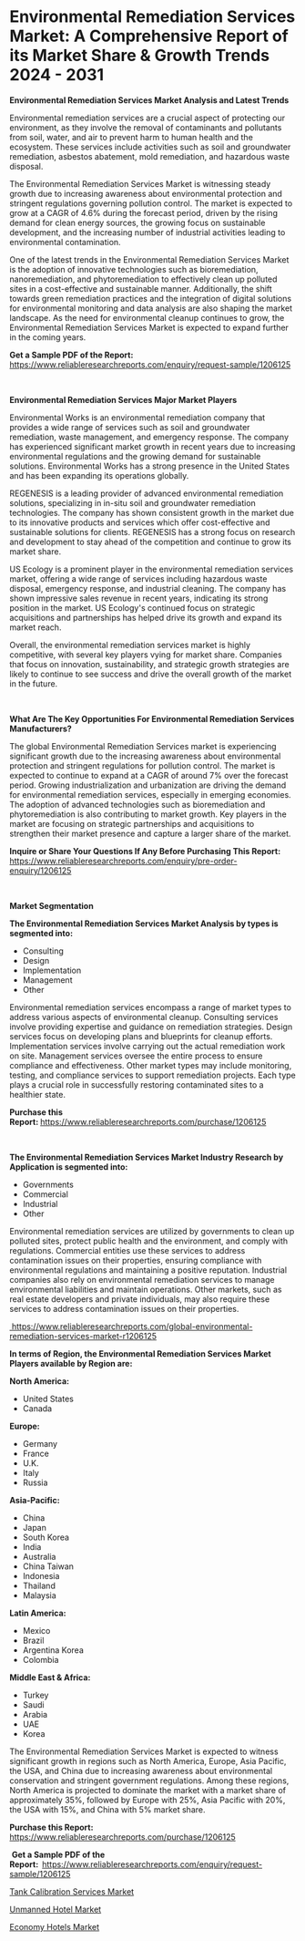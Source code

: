 <p><h1>Environmental Remediation Services Market: A Comprehensive Report of its Market Share & Growth Trends 2024 - 2031</h1></p><p><strong>Environmental Remediation Services Market Analysis and Latest Trends</strong></p>
<p><p>Environmental remediation services are a crucial aspect of protecting our environment, as they involve the removal of contaminants and pollutants from soil, water, and air to prevent harm to human health and the ecosystem. These services include activities such as soil and groundwater remediation, asbestos abatement, mold remediation, and hazardous waste disposal.</p><p>The Environmental Remediation Services Market is witnessing steady growth due to increasing awareness about environmental protection and stringent regulations governing pollution control. The market is expected to grow at a CAGR of 4.6% during the forecast period, driven by the rising demand for clean energy sources, the growing focus on sustainable development, and the increasing number of industrial activities leading to environmental contamination.</p><p>One of the latest trends in the Environmental Remediation Services Market is the adoption of innovative technologies such as bioremediation, nanoremediation, and phytoremediation to effectively clean up polluted sites in a cost-effective and sustainable manner. Additionally, the shift towards green remediation practices and the integration of digital solutions for environmental monitoring and data analysis are also shaping the market landscape. As the need for environmental cleanup continues to grow, the Environmental Remediation Services Market is expected to expand further in the coming years.</p></p>
<p><strong>Get a Sample PDF of the Report:&nbsp;</strong> <a href="https://www.reliableresearchreports.com/enquiry/request-sample/1206125">https://www.reliableresearchreports.com/enquiry/request-sample/1206125</a></p>
<p>&nbsp;</p>
<p><strong>Environmental Remediation Services Major Market Players</strong></p>
<p><p>Environmental Works is an environmental remediation company that provides a wide range of services such as soil and groundwater remediation, waste management, and emergency response. The company has experienced significant market growth in recent years due to increasing environmental regulations and the growing demand for sustainable solutions. Environmental Works has a strong presence in the United States and has been expanding its operations globally.</p><p>REGENESIS is a leading provider of advanced environmental remediation solutions, specializing in in-situ soil and groundwater remediation technologies. The company has shown consistent growth in the market due to its innovative products and services which offer cost-effective and sustainable solutions for clients. REGENESIS has a strong focus on research and development to stay ahead of the competition and continue to grow its market share.</p><p>US Ecology is a prominent player in the environmental remediation services market, offering a wide range of services including hazardous waste disposal, emergency response, and industrial cleaning. The company has shown impressive sales revenue in recent years, indicating its strong position in the market. US Ecology's continued focus on strategic acquisitions and partnerships has helped drive its growth and expand its market reach.</p><p>Overall, the environmental remediation services market is highly competitive, with several key players vying for market share. Companies that focus on innovation, sustainability, and strategic growth strategies are likely to continue to see success and drive the overall growth of the market in the future.</p></p>
<p>&nbsp;</p>
<p><strong>What Are The Key Opportunities For Environmental Remediation Services Manufacturers?</strong></p>
<p><p>The global Environmental Remediation Services market is experiencing significant growth due to the increasing awareness about environmental protection and stringent regulations for pollution control. The market is expected to continue to expand at a CAGR of around 7% over the forecast period. Growing industrialization and urbanization are driving the demand for environmental remediation services, especially in emerging economies. The adoption of advanced technologies such as bioremediation and phytoremediation is also contributing to market growth. Key players in the market are focusing on strategic partnerships and acquisitions to strengthen their market presence and capture a larger share of the market.</p></p>
<p><strong>Inquire or Share Your Questions If Any Before Purchasing This Report:</strong> <a href="https://www.reliableresearchreports.com/enquiry/pre-order-enquiry/1206125">https://www.reliableresearchreports.com/enquiry/pre-order-enquiry/1206125</a></p>
<p>&nbsp;</p>
<p><strong>Market Segmentation</strong></p>
<p><strong>The Environmental Remediation Services Market Analysis by types is segmented into:</strong></p>
<p><ul><li>Consulting</li><li>Design</li><li>Implementation</li><li>Management</li><li>Other</li></ul></p>
<p><p>Environmental remediation services encompass a range of market types to address various aspects of environmental cleanup. Consulting services involve providing expertise and guidance on remediation strategies. Design services focus on developing plans and blueprints for cleanup efforts. Implementation services involve carrying out the actual remediation work on site. Management services oversee the entire process to ensure compliance and effectiveness. Other market types may include monitoring, testing, and compliance services to support remediation projects. Each type plays a crucial role in successfully restoring contaminated sites to a healthier state.</p></p>
<p><strong>Purchase this Report:&nbsp;</strong><a href="https://www.reliableresearchreports.com/purchase/1206125">https://www.reliableresearchreports.com/purchase/1206125</a></p>
<p>&nbsp;</p>
<p><strong>The Environmental Remediation Services Market Industry Research by Application is segmented into:</strong></p>
<p><ul><li>Governments</li><li>Commercial</li><li>Industrial</li><li>Other</li></ul></p>
<p><p>Environmental remediation services are utilized by governments to clean up polluted sites, protect public health and the environment, and comply with regulations. Commercial entities use these services to address contamination issues on their properties, ensuring compliance with environmental regulations and maintaining a positive reputation. Industrial companies also rely on environmental remediation services to manage environmental liabilities and maintain operations. Other markets, such as real estate developers and private individuals, may also require these services to address contamination issues on their properties.</p></p>
<p><a href="https://www.reliableresearchreports.com/global-environmental-remediation-services-market-r1206125">&nbsp;https://www.reliableresearchreports.com/global-environmental-remediation-services-market-r1206125</a></p>
<p><strong>In terms of Region, the Environmental Remediation Services Market Players available by Region are:</strong></p>
<p>
    <p> <strong> North America: </strong>
        <ul>
            <li>United States</li>
            <li>Canada</li>
        </ul>
        </p> 
    <p> <strong> Europe: </strong>
        <ul>
            <li>Germany</li>
            <li>France</li>
            <li>U.K.</li>
            <li>Italy</li>
            <li>Russia</li>
        </ul>
        </p> 
    <p> <strong> Asia-Pacific: </strong>
        <ul>
            <li>China</li>
            <li>Japan</li>
            <li>South Korea</li>
            <li>India</li>
            <li>Australia</li>
            <li>China Taiwan</li>
            <li>Indonesia</li>
            <li>Thailand</li>
            <li>Malaysia</li>
        </ul>
        </p> 
    <p> <strong> Latin America: </strong>
        <ul>
            <li>Mexico</li>
            <li>Brazil</li>
            <li>Argentina Korea</li>
            <li>Colombia</li>
        </ul>
        </p> 
    <p> <strong> Middle East & Africa: </strong>
        <ul>
            <li>Turkey</li>
            <li>Saudi</li>
            <li>Arabia</li>
            <li>UAE</li>
            <li>Korea</li>
        </ul>
    </p>
    </p>
<p><p>The Environmental Remediation Services Market is expected to witness significant growth in regions such as North America, Europe, Asia Pacific, the USA, and China due to increasing awareness about environmental conservation and stringent government regulations. Among these regions, North America is projected to dominate the market with a market share of approximately 35%, followed by Europe with 25%, Asia Pacific with 20%, the USA with 15%, and China with 5% market share.</p></p>
<p><strong>Purchase this Report: </strong><a href="https://www.reliableresearchreports.com/purchase/1206125">https://www.reliableresearchreports.com/purchase/1206125</a></p>
<p>&nbsp;<strong>Get a Sample PDF of the Report:&nbsp;&nbsp;</strong><a href="https://www.reliableresearchreports.com/enquiry/request-sample/1206125">https://www.reliableresearchreports.com/enquiry/request-sample/1206125</a></p>
<p><strong></strong></p>
<p><p><a href="https://github.com/kufem1/Market-Research-Report-List-2/blob/main/tank-calibration-services-market.md">Tank Calibration Services Market</a></p><p><a href="https://github.com/singletonthaxterkelliehr2df/Market-Research-Report-List-2/blob/main/unmanned-hotel-market.md">Unmanned Hotel Market</a></p><p><a href="https://github.com/kosella/Market-Research-Report-List-3/blob/main/economy-hotels-market.md">Economy Hotels Market</a></p></p>